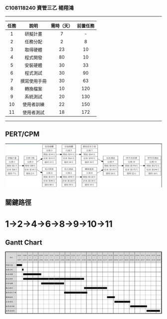 ### C108118240 資管三乙 楊翔鴻
***
| 任務 | 說明 | 需時（天） | 前置任務 | 
|:-:| :----: | :-:| :----:|
| 1 | 研擬計畫 | 7 | - | 
| 2 | 任務分配 | 2 | 8 | 
| 3 | 取得硬體 | 23 | 10 | 
| 4 | 程式開發 | 80 | 10 | 
| 5 | 安裝硬體 | 30 | 33 | 
| 6 | 程式測試 | 30 | 90 | 
| 7 | 撰寫使用手冊 | 30 | 63 | 
| 8 | 轉換檔案 | 10 | 120 | 
| 9 | 系統測試 | 20 | 130 | 
| 10 | 使用者訓練 | 22 | 150 | 
| 11 | 使用者測試 | 18 | 172 | 
***

## PERT/CPM
![fig](PERT.png)

## 關鍵路徑
# 1->2->4->6->8->9->10->11

## Gantt Chart
![fig](GanttChart.jpg)
